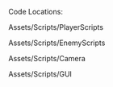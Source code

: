 Code Locations:

Assets/Scripts/PlayerScripts

Assets/Scripts/EnemyScripts

Assets/Scripts/Camera

Assets/Scripts/GUI
